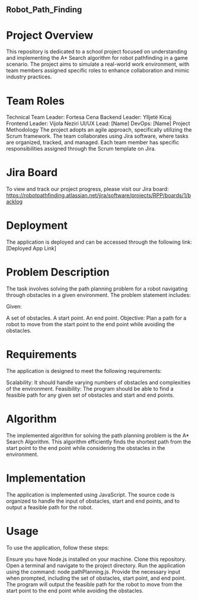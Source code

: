 ## Robot_Path_Finding

# Project Overview
This repository is dedicated to a school project focused on understanding and implementing the A* Search algorithm for robot pathfinding in a game scenario. The project aims to simulate a real-world work environment, with team members assigned specific roles to enhance collaboration and mimic industry practices.

# Team Roles
Technical Team Leader: Fortesa Cena
Backend Leader: Ylljetë Kicaj
Frontend Leader: Vijola Neziri
UI/UX Lead: [Name]
DevOps: [Name]
Project Methodology
The project adopts an agile approach, specifically utilizing the Scrum framework. The team collaborates using Jira software, where tasks are organized, tracked, and managed. Each team member has specific responsibilities assigned through the Scrum template on Jira.

# Jira Board
To view and track our project progress, please visit our Jira board: https://robotpathfinding.atlassian.net/jira/software/projects/RPP/boards/1/backlog

# Deployment
The application is deployed and can be accessed through the following link: [Deployed App Link]

# Problem Description
The task involves solving the path planning problem for a robot navigating through obstacles in a given environment. The problem statement includes:

Given:

A set of obstacles.
A start point.
An end point.
Objective:
Plan a path for a robot to move from the start point to the end point while avoiding the obstacles.

# Requirements
The application is designed to meet the following requirements:

Scalability: It should handle varying numbers of obstacles and complexities of the environment.
Feasibility: The program should be able to find a feasible path for any given set of obstacles and start and end points.

# Algorithm
The implemented algorithm for solving the path planning problem is the A* Search Algorithm. This algorithm efficiently finds the shortest path from the start point to the end point while considering the obstacles in the environment.

# Implementation
The application is implemented using JavaScript. The source code is organized to handle the input of obstacles, start and end points, and to output a feasible path for the robot.

# Usage
To use the application, follow these steps:

Ensure you have Node.js installed on your machine.
Clone this repository.
Open a terminal and navigate to the project directory.
Run the application using the command: node pathPlanning.js.
Provide the necessary input when prompted, including the set of obstacles, start point, and end point.
The program will output the feasible path for the robot to move from the start point to the end point while avoiding the obstacles.